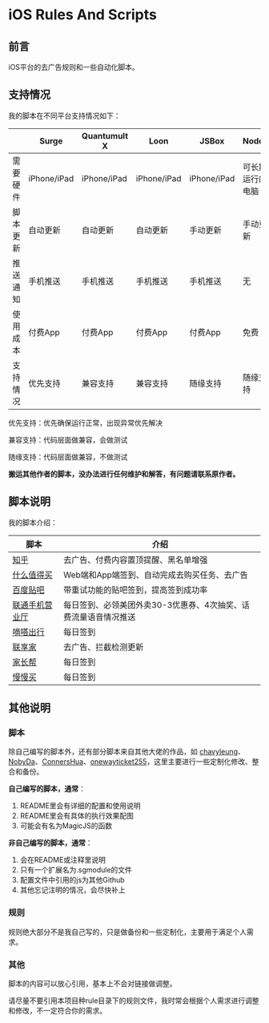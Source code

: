 # iOS Rules And Scripts

## 前言

iOS平台的去广告规则和一些自动化脚本。

## 支持情况

我的脚本在不同平台支持情况如下：

|          | Surge       | Quantumult X | Loon        | JSBox       | Node.js          |
| -------- | ----------- | ------------ | ----------- | ----------- | ---------------- |
| 需要硬件 | iPhone/iPad | iPhone/iPad  | iPhone/iPad | iPhone/iPad | 可长期运行的电脑 |
| 脚本更新 | 自动更新    | 自动更新     | 自动更新    | 手动更新    | 手动更新         |
| 推送通知 | 手机推送    | 手机推送     | 手机推送    | 手机推送    | 无               |
| 使用成本 | 付费App     | 付费App      | 付费App     | 付费App     | 免费             |
| 支持情况 | 优先支持    | 兼容支持     | 兼容支持    | 随缘支持    | 随缘支持         |

优先支持：优先确保运行正常，出现异常优先解决

兼容支持：代码层面做兼容，会做测试

随缘支持：代码层面做兼容，不做测试

**搬运其他作者的脚本，没办法进行任何维护和解答，有问题请联系原作者。**

## 脚本说明

我的脚本介绍：

| 脚本                                                         | 介绍                                                         |
| ------------------------------------------------------------ | ------------------------------------------------------------ |
| [知乎](https://github.com/blackmatrix7/ios_rule_script/tree/master/script/zhihu) | 去广告、付费内容置顶提醒、黑名单增强                         |
| [什么值得买](https://github.com/blackmatrix7/ios_rule_script/tree/master/script/smzdm) | Web端和App端签到、自动完成去购买任务、去广告                 |
| [百度贴吧](https://github.com/blackmatrix7/ios_rule_script/tree/master/script/tieba) | 带重试功能的贴吧签到，提高签到成功率                         |
| [联通手机营业厅](https://github.com/blackmatrix7/ios_rule_script/tree/master/script/10010) | 每日签到、必领美团外卖30-3优惠券、4次抽奖、话费流量语音情况推送 |
| [嘀嗒出行](https://github.com/blackmatrix7/ios_rule_script/tree/master/script/didachuxing) | 每日签到                                                     |
| [联享家](https://github.com/blackmatrix7/ios_rule_script/tree/master/script/lxj) | 去广告、拦截检测更新                                         |
| [家长帮](https://github.com/blackmatrix7/ios_rule_script/tree/master/script/jiazhangbang) | 每日签到                                                     |
| [慢慢买](https://github.com/blackmatrix7/ios_rule_script/tree/master/script/manmanbuy) | 每日签到                                                     |

## 其他说明

### 脚本

除自己编写的脚本外，还有部分脚本来自其他大佬的作品，如 [chavyleung](https://github.com/chavyleung/scripts)、[NobyDa](https://github.com/NobyDa/Script/tree/master)、[ConnersHua](https://github.com/ConnersHua/Profiles/tree/master)、[onewayticket255](https://github.com/onewayticket255/Surge-Script)，这里主要进行一些定制化修改、整合和备份。

**自己编写的脚本，通常**：

1. README里会有详细的配置和使用说明
2. README里会有具体的执行效果配图
3. 可能会有名为MagicJS的函数

**非自己编写的脚本，通常**：

1. 会在README或注释里说明
2. 只有一个扩展名为.sgmodule的文件
3. 配置文件中引用的js为其他Github
4. 其他忘记注明的情况，会尽快补上

### 规则

规则绝大部分不是我自己写的，只是做备份和一些定制化，主要用于满足个人需求。

### 其他

脚本的内容可以放心引用，基本上不会对链接做调整。

请尽量不要引用本项目种rule目录下的规则文件，我时常会根据个人需求进行调整和修改，不一定符合你的需求。